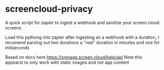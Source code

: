 # screencloud-privacy
A quick script for zapier to ingest a webhook and sanitize your screen.cloud screens

Load this pythong into zapier after ingesting an a webhook with a duration, I recomend parsing out two durations a "real" duration in minutes and one for miliseconds

Based on docs here https://signage.screen.cloud/help/api Note this appearst to only work with static images and not app content
